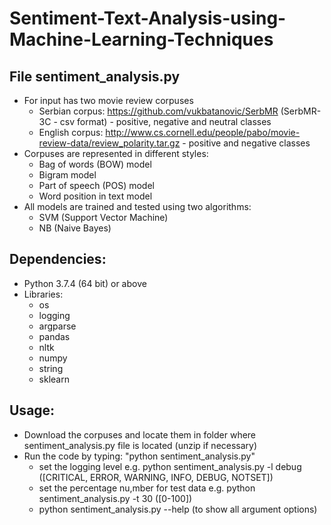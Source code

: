 # Sentiment-Text-Analysis-using-Machine-Learning-Techniques

## File sentiment_analysis.py
- For input has two movie review corpuses
  - Serbian corpus: https://github.com/vukbatanovic/SerbMR (SerbMR-3C - csv format) - positive, negative and neutral classes
  - English corpus: http://www.cs.cornell.edu/people/pabo/movie-review-data/review_polarity.tar.gz - positive and negative classes
- Corpuses are represented in different styles:
  - Bag of words (BOW) model
  - Bigram model
  - Part of speech (POS) model
  - Word position in text model
- All models are trained and tested using two algorithms:
  - SVM (Support Vector Machine)
  - NB (Naive Bayes)

## Dependencies:
- Python 3.7.4 (64 bit) or above
- Libraries:
  - os
  - logging
  - argparse
  - pandas
  - nltk
  - numpy
  - string
  - sklearn

## Usage:
- Download the corpuses and locate them in folder where sentiment_analysis.py file is located (unzip if necessary)
- Run the code by typing: "python sentiment_analysis.py"
  - set the logging level e.g. python sentiment_analysis.py -l debug ([CRITICAL, ERROR, WARNING, INFO, DEBUG, NOTSET])
  - set the percentage nu,mber for test data e.g. python sentiment_analysis.py -t 30 ([0-100])
  - python sentiment_analysis.py --help (to show all argument options)